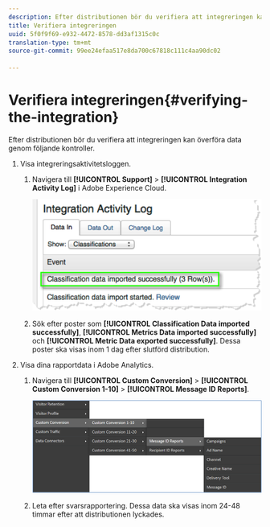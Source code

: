```yaml
---
description: Efter distributionen bör du verifiera att integreringen kan överföra data genom följande kontroller.
title: Verifiera integreringen
uuid: 5f0f9f69-e932-4472-8578-dd3af1315c0c
translation-type: tm+mt
source-git-commit: 99ee24efaa517e8da700c67818c111c4aa90dc02

---
```



# Verifiera integreringen{#verifying-the-integration}

Efter distributionen bör du verifiera att integreringen kan överföra data genom följande kontroller.

1. Visa integreringsaktivitetsloggen.
   1. Navigera till **[!UICONTROL Support]** > **[!UICONTROL Integration Activity Log]** i Adobe Experience Cloud.

      ![](assets/integration_activity_log.png)

   1. Sök efter poster som **[!UICONTROL Classification Data imported successfully]**, **[!UICONTROL Metrics Data imported successfully]** och **[!UICONTROL Metric Data exported successfully]**. Dessa poster ska visas inom 1 dag efter slutförd distribution.
1. Visa dina rapportdata i Adobe Analytics.

   1. Navigera till **[!UICONTROL Custom Conversion]** > **[!UICONTROL Custom Conversion 1-10]** > **[!UICONTROL Message ID Reports]**.

      ![](assets/reporting.png)

   1. Leta efter svarsrapportering. Dessa data ska visas inom 24-48 timmar efter att distributionen lyckades.
